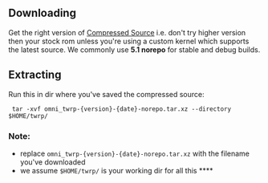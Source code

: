 ## Downloading

Get the right version of [Compressed Source](https://github.com/TwrpBuilder/twrp-sources/releases) i.e. don't try higher version then your stock rom unless you're using a custom kernel which supports the latest source.
We commonly use **5.1 norepo** for stable and debug builds.

## Extracting

Run this in dir where you've saved the compressed source:

` tar -xvf omni_twrp-{version}-{date}-norepo.tar.xz --directory $HOME/twrp/`

### Note: 
- replace `omni_twrp-{version}-{date}-norepo.tar.xz` with the filename you've downloaded
- we assume `$HOME/twrp/` is your working dir for all this ****
